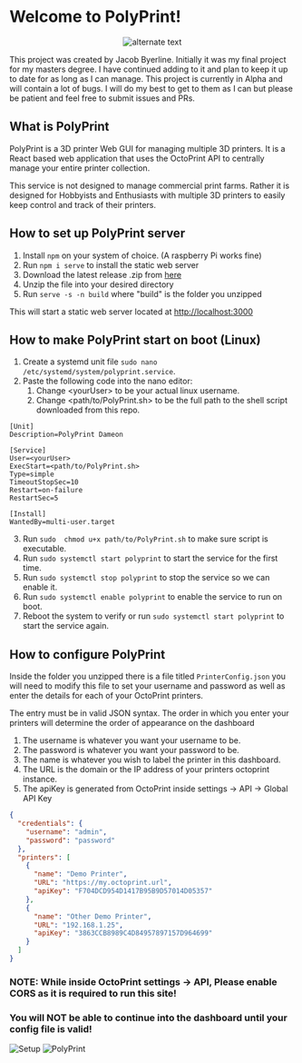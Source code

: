 # Welcome to PolyPrint!

 <p align="center">
    <img src="https://user-images.githubusercontent.com/47374239/150470183-31f4f1fc-9bb5-45f4-ba18-30adfcb87549.png" alt="alternate text">
 </p>

This project was created by Jacob Byerline. Initially it was my final project for my masters degree. I have continued adding to it and 
plan to keep it up to date for as long as I can manage. This project is currently in Alpha and will contain a lot of bugs. I 
will do my best to get to them as I can but please be patient and feel free to submit issues and PRs. 

## What is PolyPrint

PolyPrint is a 3D printer Web GUI for managing multiple 3D printers. It is a React based web application that uses 
the OctoPrint API to centrally manage your entire printer collection. 

This service is not designed to manage commercial print farms. Rather it is designed for Hobbyists and Enthusiasts with multiple
3D printers to easily keep control and track of their printers.

## How to set up PolyPrint server
1. Install `npm` on your system of choice. (A raspberry Pi works fine)
2. Run `npm i serve` to install the static web server
3. Download the latest release .zip from [here](https://github.com/jbyerline/PolyPrint/releases/)
4. Unzip the file into your desired directory
5. Run `serve -s -n build` where "build" is the folder you unzipped

This will start a static web server located at [http://localhost:3000](http://localhost:3000)

## How to make PolyPrint start on boot (Linux)
1. Create a systemd unit file `sudo nano /etc/systemd/system/polyprint.service`.
2. Paste the following code into the nano editor:
    1. Change \<yourUser\> to be your actual linux username.
    2. Change <path/to/PolyPrint.sh> to be the full path to the shell script downloaded from this repo. 
 ```
[Unit]
Description=PolyPrint Dameon
 
[Service]
User=<yourUser>
ExecStart=<path/to/PolyPrint.sh>
Type=simple
TimeoutStopSec=10
Restart=on-failure
RestartSec=5
 
[Install]
WantedBy=multi-user.target
 ```
3. Run `sudo  chmod u+x path/to/PolyPrint.sh` to make sure script is executable.
4. Run `sudo systemctl start polyprint` to start the service for the first time.
5. Run `sudo systemctl stop polyprint` to stop the service so we can enable it.
6. Run `sudo systemctl enable polyprint` to enable the service to run on boot.
7. Reboot the system to verify or run `sudo systemctl start polyprint` to start the service again.
 
 
## How to configure PolyPrint
Inside the folder you unzipped there is a file titled `PrinterConfig.json` you will need to modify this file to
set your username and password as well as enter the details for each of your OctoPrint printers. 

The entry must be in valid JSON syntax. The order in which you enter your printers will determine the order of
appearance on the dashboard

1. The username is whatever you want your username to be.
2. The password is whatever you want your password to be.
3. The name is whatever you wish to label the printer in this dashboard.
4. The URL is the domain or the IP address of your printers octoprint instance.
5. The apiKey is generated from OctoPrint inside settings -> API -> Global API Key

```json
{
  "credentials": {
    "username": "admin",
    "password": "password"
  },
  "printers": [
    {
      "name": "Demo Printer",
      "URL": "https://my.octoprint.url",
      "apiKey": "F704DCD954D1417B95B9D57014D05357"
    },
    {
      "name": "Other Demo Printer",
      "URL": "192.168.1.25",
      "apiKey": "3863CCB8989C4D84957897157D964699"
    }
  ]
}
```

### NOTE: While inside OctoPrint settings -> API, Please enable CORS as it is required to run this site!

### You will NOT be able to continue into the dashboard until your config file is valid!
![Setup](https://user-images.githubusercontent.com/47374239/150470063-744b93d6-9476-486a-b97a-ba32552a2552.png)
![PolyPrint](https://user-images.githubusercontent.com/47374239/150470009-9308ad61-0537-4a2e-8a86-7fadb1275683.png)
